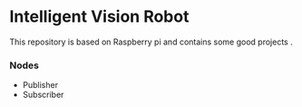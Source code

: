 # Intelligent Vision Robot
This repository is based on Raspberry pi and contains some good projects .

### Nodes
- Publisher
- Subscriber
